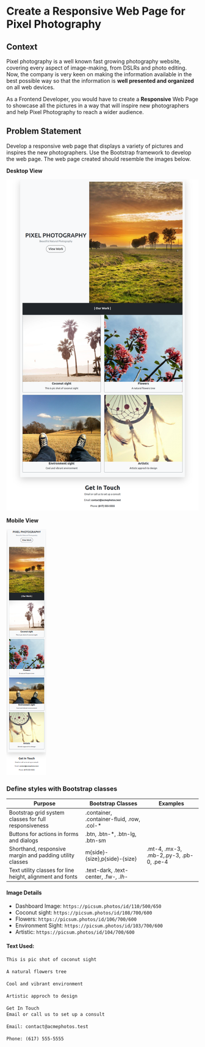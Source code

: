 # Create a Responsive Web Page for Pixel Photography 

## Context

Pixel photography is a well known fast growing photography website, covering every aspect of image-making, from DSLRs and photo editing. Now, the company is very keen on making the information available in the best possible way so that the information is **well presented and organized** on all web devices.​ 

As a Frontend Developer, you would have to create a **Responsive** Web Page to showcase all the pictures in a way that will inspire new photographers and help Pixel Photography to reach a wider audience.

## Problem Statement

Develop a responsive web page that displays a variety of pictures and inspires the new photographers. Use the Bootstrap framework to develop the web page.​
The web page created should resemble the images below.

**Desktop View**

![](./pixel-photography-desktop.png)

**Mobile View**

![](./pixel-photography-mobile.png)​​

### Define styles with Bootstrap classes

| Purpose |Bootstrap Classes| Examples
|-------|--------|-----|
|Bootstrap grid system classes for full responsiveness|.container, .container-fluid, .row, .col-*| |
|Buttons for actions in forms and dialogs|.btn, .btn-*, .btn-lg, .btn-sm | |
| Shorthand, responsive margin and padding utility classes|m{side}-{size},p{side}-{size}|.mt-4, .mx-3, .mb-2​,.py-3, .pb-0, .pe-4|
|Text utility classes for line height, alignment and fonts|.text-dark, .text-center, .fw-*, .lh-* ||


#### Image Details
- Dashboard Image: `https://picsum.photos/id/110/500/650`
- Coconut sight: `https://picsum.photos/id/108/700/600`
- Flowers: `https://picsum.photos/id/106/700/600`
- Environment Sight: `https://picsum.photos/id/103/700/600`
- Artistic: `https://picsum.photos/id/104/700/600`

#### Text Used:

```
This is pic shot of coconut sight

A natural flowers tree

Cool and vibrant environment

Artistic approch to design

Get In Touch
Email or call us to set up a consult

Email: contact@acmephotos.test

Phone: (617) 555-5555
```







